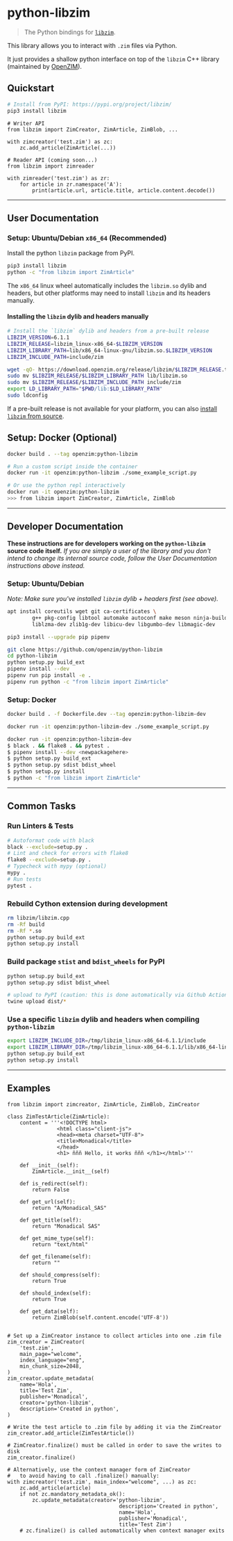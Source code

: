 
# python-libzim

> The Python bindings for [`libzim`](https://github.com/openzim/libzim).

This library allows you to interact with `.zim` files via Python.

It just provides a shallow python interface on top of the  `libzim` C++ library (maintained by [OpenZIM](https://github.com/openzim)).

## Quickstart

```bash
# Install from PyPI: https://pypi.org/project/libzim/
pip3 install libzim
```

```python3
# Writer API
from libzim import ZimCreator, ZimArticle, ZimBlob, ...

with zimcreator('test.zim') as zc:
    zc.add_article(ZimArticle(...))
```

```python3
# Reader API (coming soon...)
from libzim import zimreader

with zimreader('test.zim') as zr:
    for article in zr.namespace('A'):
        print(article.url, article.title, article.content.decode())
```

---

## User Documentation

### Setup: Ubuntu/Debian `x86_64` (Recommended)

Install the python `libzim` package from PyPI.
```bash
pip3 install libzim
python -c "from libzim import ZimArticle"
```

The `x86_64` linux wheel automatically includes the `libzim.so` dylib and headers, but other platforms may need to install `libzim` and its headers manually.

#### Installing the `libzim` dylib and headers manually

```bash
# Install the `libzim` dylib and headers from a pre-built release
LIBZIM_VERSION=6.1.1
LIBZIM_RELEASE=libzim_linux-x86_64-$LIBZIM_VERSION
LIBZIM_LIBRARY_PATH=lib/x86_64-linux-gnu/libzim.so.$LIBZIM_VERSION
LIBZIM_INCLUDE_PATH=include/zim

wget -qO- https://download.openzim.org/release/libzim/$LIBZIM_RELEASE.tar.gz | tar -xz -C .
sudo mv $LIBZIM_RELEASE/$LIBZIM_LIBRARY_PATH lib/libzim.so
sudo mv $LIBZIM_RELEASE/$LIBZIM_INCLUDE_PATH include/zim
export LD_LIBRARY_PATH="$PWD/lib:$LD_LIBRARY_PATH"
sudo ldconfig
```
If a pre-built release is not available for your platform, you can also [install `libzim` from source](https://github.com/openzim/libzim#dependencies).


## Setup: Docker (Optional)

```bash
docker build . --tag openzim:python-libzim

# Run a custom script inside the container
docker run -it openzim:python-libzim ./some_example_script.py

# Or use the python repl interactively
docker run -it openzim:python-libzim
>>> from libzim import ZimCreator, ZimArticle, ZimBlob
```

---

## Developer Documentation

**These instructions are for developers working on the `python-libzim` source code itself.** *If you are simply a user of the library and you don't intend to change its internal source code, follow the User Documentation instructions above instead.*

### Setup: Ubuntu/Debian

*Note: Make sure you've installed `libzim` dylib + headers first (see above).*

```bash
apt install coreutils wget git ca-certificates \
        g++ pkg-config libtool automake autoconf make meson ninja-build \
        liblzma-dev zlib1g-dev libicu-dev libgumbo-dev libmagic-dev

pip3 install --upgrade pip pipenv

git clone https://github.com/openzim/python-libzim
cd python-libzim
python setup.py build_ext
pipenv install --dev
pipenv run pip install -e .
pipenv run python -c "from libzim import ZimArticle"
```

### Setup: Docker

```bash
docker build . -f Dockerfile.dev --tag openzim:python-libzim-dev

docker run -it openzim:python-libzim-dev ./some_example_script.py

docker run -it openzim:python-libzim-dev
$ black . && flake8 . && pytest .
$ pipenv install --dev <newpackagehere>
$ python setup.py build_ext
$ python setup.py sdist bdist_wheel
$ python setup.py install
$ python -c "from libzim import ZimArticle"

```

---

## Common Tasks

### Run Linters & Tests

```bash
# Autoformat code with black
black --exclude=setup.py .
# Lint and check for errors with flake8
flake8 --exclude=setup.py .
# Typecheck with mypy (optional)
mypy .
# Run tests
pytest .
```

### Rebuild Cython extension during development

```bash
rm libzim/libzim.cpp
rm -Rf build
rm -Rf *.so
python setup.py build_ext
python setup.py install
```

### Build package `stist` and `bdist_wheels` for PyPI

```bash
python setup.py build_ext
python setup.py sdist bdist_wheel

# upload to PyPI (caution: this is done automatically via Github Actions)
twine upload dist/*
```

### Use a specific `libzim` dylib and headers when compiling `python-libzim`

```bash
export LIBZIM_INCLUDE_DIR=/tmp/libzim_linux-x86_64-6.1.1/include
export LIBZIM_LIBRARY_DIR=/tmp/libzim_linux-x86_64-6.1.1/lib/x86_64-linux-gnu
python setup.py build_ext
python setup.py install
```

---

## Examples

```python3
from libzim import zimcreator, ZimArticle, ZimBlob, ZimCreator

class ZimTestArticle(ZimArticle):
    content = '''<!DOCTYPE html> 
                <html class="client-js">
                <head><meta charset="UTF-8">
                <title>Monadical</title>
                </head>
                <h1> ñññ Hello, it works ñññ </h1></html>'''

    def __init__(self):
        ZimArticle.__init__(self)

    def is_redirect(self):
        return False

    def get_url(self):
        return "A/Monadical_SAS"

    def get_title(self):
        return "Monadical SAS"
    
    def get_mime_type(self):
        return "text/html"
    
    def get_filename(self):
        return ""
    
    def should_compress(self):
        return True

    def should_index(self):
        return True

    def get_data(self):
        return ZimBlob(self.content.encode('UTF-8'))


# Set up a ZimCreator instance to collect articles into one .zim file
zim_creator = ZimCreator(
    'test.zim',
    main_page="welcome",
    index_language="eng",
    min_chunk_size=2048,
)
zim_creator.update_metadata(
    name='Hola',
    title='Test Zim',
    publisher='Monadical',
    creator='python-libzim',
    description='Created in python', 
)

# Write the test article to .zim file by adding it via the ZimCreator
zim_creator.add_article(ZimTestArticle())

# ZimCreator.finalize() must be called in order to save the writes to disk
zim_creator.finalize()

# Alternatively, use the context manager form of ZimCreator
#   to avoid having to call .finalize() manually:
with zimcreator('test.zim', main_index="welcome", ...) as zc:
    zc.add_article(article)
    if not zc.mandatory_metadata_ok():
        zc.update_metadata(creator='python-libzim',
                                    description='Created in python',
                                    name='Hola',
                                    publisher='Monadical',
                                    title='Test Zim')
    # zc.finalize() is called automatically when context manager exits
```
